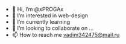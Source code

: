 - 👋 Hi, I’m @xPROGAx
- 👀 I’m interested in web-design
- 🌱 I’m currently learning
- 💞️ I’m looking to collaborate on ...
- 📫 How to reach me vadim342475@mail.ru

<!---
xPROGAx/xPROGAx is a ✨ special ✨ repository because its `README.md` (this file) appears on your GitHub profile.
You can click the Preview link to take a look at your changes.
--->

